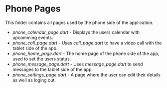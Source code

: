 # Phone Pages
This folder contains all pages used by the phone side of the application.
* *phone_calendar_page.dart* - Displays the users calendar with upcomming events.
* *phone_call_page.dart* - Uses *call_page.dart* to have a video call with the tablet side of the app.
* *phone_home_page.dart* - The home page of the phone side of the app, used to set the users status.
* *phone_message_page.dart* - Uses *message_page.dart* to send messages to the tablet side of the app.
* *phone_settings_page.dart* - A page where the user can edit their details as well as loging out.
